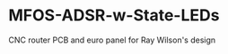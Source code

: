 MFOS-ADSR-w-State-LEDs
======================

CNC router PCB and euro panel for Ray Wilson's design
